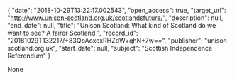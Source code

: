 {
  "date": "2018-10-29T13:22:17.002543", 
  "open_access": true, 
  "target_url": "http://www.unison-scotland.org.uk/scotlandsfuture/", 
  "description": null, 
  "end_date": null, 
  "title": "Unison Scotland: What kind of Scotland do we want to see? A fairer Scotland ", 
  "record_id": "20181029T132217/+83QpAoxoxRHZdW+qhN+7w==", 
  "publisher": "unison-scotland.org.uk", 
  "start_date": null, 
  "subject": "Scottish Independence Referendum"
}

None